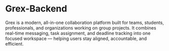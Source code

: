 # Grex-Backend
Grex is a modern, all-in-one collaboration platform built for teams, students, professionals, and organizations working on group projects. It combines real-time messaging, task assignment, and deadline tracking into one focused workspace — helping users stay aligned, accountable, and efficient.
